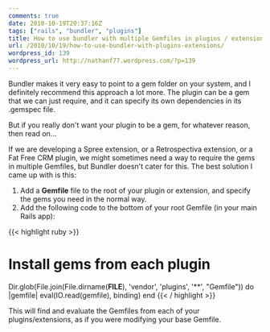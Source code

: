 ```yaml
---
comments: true
date: 2010-10-19T20:37:16Z
tags: ["rails", "bundler", "plugins"]
title: How to use bundler with multiple Gemfiles in plugins / extensions
url: /2010/10/19/how-to-use-bundler-with-plugins-extensions/
wordpress_id: 139
wordpress_url: http://nathanf77.wordpress.com/?p=139
---
```


Bundler makes it very easy to point to a gem folder on your system, and I definitely recommend this approach a lot more. The plugin can be a gem that we can just require, and it can specify its own dependencies in its .gemspec file.

But if you really don't want your plugin to be a gem, for whatever reason, then read on...

If we are developing a Spree extension, or a Retrospectiva extension, or a Fat Free CRM plugin, we might sometimes need a way to require the gems in multiple Gemfiles, but Bundler doesn't cater for this. The best solution I came up with is this:

<ol>
	<li>Add a <strong>Gemfile</strong> file to the root of your plugin or extension, and specify the gems you need in the normal way.</li>
	<li>Add the following code to the bottom of your root Gemfile (in your main Rails app):</li>
</ol>

{{< highlight ruby >}}

# Install gems from each plugin

Dir.glob(File.join(File.dirname(**FILE**), 'vendor', 'plugins', '\*\*', "Gemfile")) do |gemfile|
eval(IO.read(gemfile), binding)
end
{{< / highlight >}}

This will find and evaluate the Gemfiles from each of your plugins/extensions, as if you were modifying your base Gemfile.
